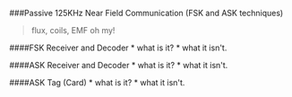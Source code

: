 ###Passive 125KHz Near Field Communication (FSK and ASK techniques)
> flux, coils, EMF oh my!

####FSK Receiver and Decoder
    * what is it?
    * what it isn't.

####ASK Receiver and Decoder
    * what is it?
    * what it isn't.

####ASK Tag (Card)
    * what is it?
    * what it isn't.
